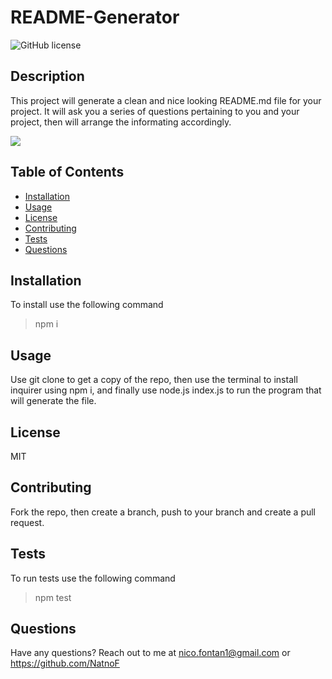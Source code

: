 # README-Generator

![GitHub license](https://img.shields.io/badge/license-MIT-blue.svg)

## Description 
This project will generate a clean and nice looking README.md file for your project. It will ask you a series of questions pertaining to you and your project, then will arrange the informating accordingly.

![](demonstration.gif)

## Table of Contents
- [Installation](#installation)
- [Usage](#usage)
- [License](#license)
- [Contributing](#contributing)
- [Tests](#tests)
- [Questions](#questions)

## Installation
To install use the following command
> npm i

## Usage
Use git clone to get a copy of the repo, then use the terminal to install inquirer using npm i, and finally use node.js index.js to run the program that will generate the file.

## License
MIT

## Contributing
Fork the repo, then create a branch, push to your branch and create a pull request.

## Tests
To run tests use the following command 
> npm test

## Questions
Have any questions? Reach out to me at nico.fontan1@gmail.com or https://github.com/NatnoF
